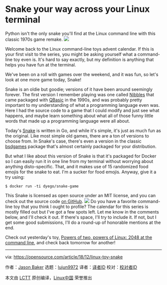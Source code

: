 [#]: collector: (lujun9972)
[#]: translator: (geekpi)
[#]: reviewer: ( )
[#]: publisher: ( )
[#]: url: ( )
[#]: subject: (Snake your way across your Linux terminal)
[#]: via: (https://opensource.com/article/18/12/linux-toy-snake)
[#]: author: (Jason Baker https://opensource.com/users/jason-baker)

Snake your way across your Linux terminal
======
Python isn't the only snake you'll find at the Linux command line with this classic 1970s game remake.
![](https://opensource.com/sites/default/files/styles/image-full-size/public/uploads/linux-toy-snake.png?itok=oNhqUTDu)

Welcome back to the Linux command-line toys advent calendar. If this is your first visit to the series, you might be asking yourself what a command-line toy even is. It's hard to say exactly, but my definition is anything that helps you have fun at the terminal.

We've been on a roll with games over the weekend, and it was fun, so let's look at one more game today, Snake!

Snake is an oldie but goodie; versions of it have been around seemingly forever. The first version I remember playing was one called [Nibbles][1] that came packaged with [QBasic][2] in the 1990s, and was probably pretty important to my understanding of what a programming language even was. Here I had the source code to a game that I could modify and just see what happens, and maybe learn something about what all of those funny little words that made up a programming language were all about.

Today's [Snake][3] is written in Go, and while it's simple, it's just as much fun as the original. Like most simple old games, there are a ton of versions to choose from. In Snake's case, there's even a version in the classic [bsdgames][4] package that's almost certainly packaged for your distribution.

But what I like about this version of Snake is that it's packaged for Docker so I can easily run it in one line from my terminal without worrying about anything disto-specific. That, and it makes use of 15 randomized food emojis for the snake to eat. I'm a sucker for food emojis. Anyway, give it a try using:

```
$ docker run -ti dyego/snake-game
```

This Snake is licensed as open source under an MIT license, and you can check out the source code [on GitHub][3].
![](https://opensource.com/sites/default/files/uploads/linux-toy-snake-animated.gif)
Do you have a favorite command-line toy that you think I ought to profile? The calendar for this series is mostly filled out but I've got a few spots left. Let me know in the comments below, and I'll check it out. If there's space, I'll try to include it. If not, but I get some good submissions, I'll do a round-up of honorable mentions at the end.

Check out yesterday's toy, [Powers of two, powers of Linux: 2048 at the command line][5], and check back tomorrow for another!

--------------------------------------------------------------------------------

via: https://opensource.com/article/18/12/linux-toy-snake

作者：[Jason Baker][a]
选题：[lujun9972][b]
译者：[译者ID](https://github.com/译者ID)
校对：[校对者ID](https://github.com/校对者ID)

本文由 [LCTT](https://github.com/LCTT/TranslateProject) 原创编译，[Linux中国](https://linux.cn/) 荣誉推出

[a]: https://opensource.com/users/jason-baker
[b]: https://github.com/lujun9972
[1]: https://en.wikipedia.org/wiki/Nibbles_(video_game)
[2]: https://en.wikipedia.org/wiki/QBasic
[3]: https://github.com/DyegoCosta/snake-game
[4]: https://github.com/vattam/BSDGames
[5]: https://opensource.com/article/18/12/linux-toy-2048
